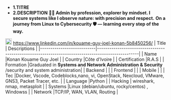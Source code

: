 - **1.TITRE** 
- **2.DESCRIPTION**
  **👨‍💻 Admin by profession, explorer by mindset. I secure systems like I observe nature: with precision and respect.**
  **On a journey from Linux to Cybersecurity 🛡️ — learning every step of the way.**

<img src="https://cdn.jsdelivr.net/gh/devicons/devicon/icons/linkedin/linkedin-original.svg" width="20"/> https://www.linkedin.com/in/kouame-guy-joel-konan-5b8450256/
|       Title               |                                 Descriptions                                                     |
|---------------------------|--------------------------------------------------------------------------------------------------|
|        Name               |Konan Kouame Guy Joel                                                                             |
|        Country            |Côte d'Ivoire                                                                                     |
|       Certification       |R.A.S                                                                                             |
|        Formation          |Graduated in **Systems and Network Administration & Security** /security and system administration|
|        Backend            |                                                                                                  |
|        Frontend           |                                                                                                  |
|        Mobile             |                                                                                                  |
|         Tec               |Docker, Vscode, Codeblocks,nano, vi, OpenStack, Nexcloud, VMware, GNS3, Packet Tracer, etc.       |
|         Language          |Python                                                                                            |
|         Hacking           | wireshark, nmap, metasploit                                                                      |
|        Systems            |Linux (debian/ubuntu, rocky/centos) , Windowss                                                    |
|        Network            |TCP/IP, WAN, VLAN, Routing                                                                        |
